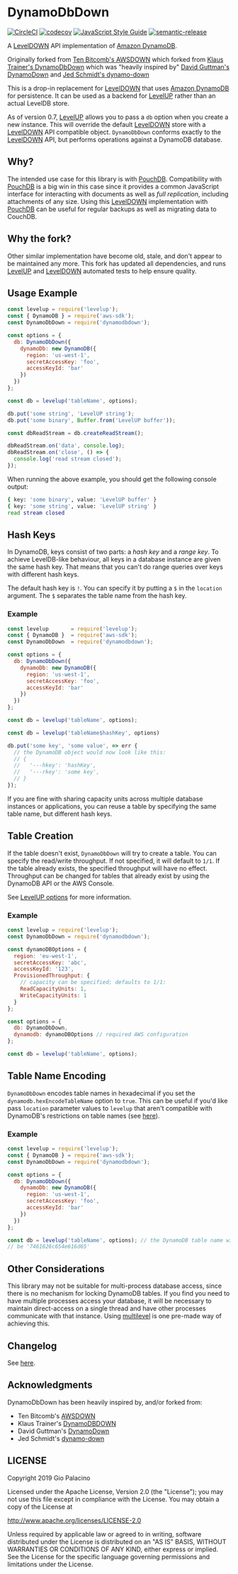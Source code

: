 # DynamoDbDown

[![CircleCI](https://circleci.com/gh/GioCirque/DynamoDbDown.svg?style=shield)](https://circleci.com/gh/GioCirque/DynamoDbDown) [![codecov](https://codecov.io/gh/GioCirque/DynamoDbDown/branch/master/graph/badge.svg)](https://codecov.io/gh/GioCirque/DynamoDbDown) [![JavaScript Style Guide](https://img.shields.io/badge/code_style-standard-brightgreen.svg)](https://standardjs.com) [![semantic-release](https://img.shields.io/badge/%20%20%F0%9F%93%A6%F0%9F%9A%80-semantic--release-e10079.svg)](https://github.com/semantic-release/semantic-release)

A [LevelDOWN](https://github.com/level/leveldown) API implementation of [Amazon DynamoDB](https://aws.amazon.com/dynamodb/).

Originally forked from [Ten Bitcomb's AWSDOWN](https://github.com/Ravenstine/awsdown) which forked from [Klaus Trainer's DynamoDbDown](https://github.com/KlausTrainer/dynamodbdown) which was "heavily inspired by" [David Guttman's DynamoDown](https://github.com/davidguttman/dynamodown) and [Jed Schmidt's dynamo-down](https://github.com/jed/dynamo-down)

This is a drop-in replacement for [LevelDOWN](https://github.com/level/leveldown) that uses [Amazon DynamoDB](https://aws.amazon.com/dynamodb/) for persistence. It can be used as a backend for [LevelUP](https://github.com/level/levelup) rather than an actual LevelDB store.

As of version 0.7, [LevelUP](https://github.com/level/levelup) allows you to pass a `db` option when you create a new instance. This will override the default [LevelDOWN](https://github.com/level/leveldown) store with a [LevelDOWN](https://github.com/level/leveldown) API compatible object. `DynamoDbDown` conforms exactly to the [LevelDOWN](https://github.com/level/leveldown) API, but performs operations against a DynamoDB database.

## Why?

The intended use case for this library is with [PouchDB](https://github.com/pouchdb/pouchdb). Compatibility with [PouchDB](https://github.com/pouchdb/pouchdb) is a big win in this case since it provides a common JavaScript interface for interacting with documents as well as _full replication_, including attachments of any size. Using this [LevelDOWN](https://github.com/level/leveldown) implementation with [PouchDB](https://github.com/pouchdb/pouchdb) can be useful for regular backups as well as migrating data to CouchDB.

## Why the fork?

Other similar implementation have become old, stale, and don't appear to be maintained any more. This fork has updated all dependencies, and runs [LevelUP](https://github.com/level/levelup) and [LevelDOWN](https://github.com/level/leveldown) automated tests to help ensure quality.

## Usage Example

```js
const levelup = require('levelup');
const { DynamoDB } = require('aws-sdk');
const DynamoDbDown = require('dynamodbdown');

const options = {
  db: DynamoDbDown({
    dynamoDb: new DynamoDB({
      region: 'us-west-1',
      secretAccessKey: 'foo',
      accessKeyId: 'bar'
    })
  })
};

const db = levelup('tableName', options);

db.put('some string', 'LevelUP string');
db.put('some binary', Buffer.from('LevelUP buffer'));

const dbReadStream = db.createReadStream();

dbReadStream.on('data', console.log);
dbReadStream.on('close', () => {
  console.log('read stream closed');
});
```

When running the above example, you should get the following console output:

```sh
{ key: 'some binary', value: 'LevelUP buffer' }
{ key: 'some string', value: 'LevelUP string' }
read stream closed
```

## Hash Keys

In DynamoDB, keys consist of two parts: a _hash key_ and a _range key_. To achieve LevelDB-like behaviour, all keys in a database instance are given the same hash key. That means that you can't do range queries over keys with different hash keys.

The default hash key is `!`. You can specify it by putting a `$` in the `location` argument. The `$` separates the table name from the hash key.

### Example

```js
const levelup       = require('levelup');
const { DynamoDB }  = require('aws-sdk');
const DynamoDbDown  = require('dynamodbdown');

const options = {
  db: DynamoDbDown({
    dynamoDb: new DynamoDB({
      region: 'us-west-1',
      secretAccessKey: 'foo',
      accessKeyId: 'bar'
    })
  })
};

const db = levelup('tableName', options);

const db = levelup('tableName$hashKey', options)

db.put('some key', 'some value', => err {
  // the DynamoDB object would now look like this:
  // {
  //   '---hkey': 'hashKey',
  //   '---rkey': 'some key',
  // }
});
```

If you are fine with sharing capacity units across multiple database instances or applications, you can reuse a table by specifying the same table name, but different hash keys.

## Table Creation

If the table doesn't exist, `DynamoDbDown` will try to create a table. You can specify the read/write throughput. If not specified, it will default to `1/1`. If the table already exists, the specified throughput will have no effect. Throughput can be changed for tables that already exist by using the DynamoDB API or the AWS Console.

See [LevelUP options](https://github.com/level/levelup#options) for more information.

### Example

```js
const levelup = require('levelup');
const DynamoDbDown = require('dynamodbdown');

const dynamoDBOptions = {
  region: 'eu-west-1',
  secretAccessKey: 'abc',
  accessKeyId: '123',
  ProvisionedThroughput: {
    // capacity can be specified; defaults to 1/1:
    ReadCapacityUnits: 1,
    WriteCapacityUnits: 1
  }
};

const options = {
  db: DynamoDbDown,
  dynamodb: dynamoDBOptions // required AWS configuration
};

const db = levelup('tableName', options);
```

## Table Name Encoding

`DynamoDbDown` encodes table names in hexadecimal if you set the `dynamodb.hexEncodeTableName` option to `true`. This can be useful if you'd like pass `location` parameter values to `levelup` that aren't compatible with DynamoDB's restrictions on table names (see [here](docs.aws.amazon.com/amazondynamodb/latest/APIReference/API_CreateTable.html)).

### Example

```js
const levelup = require('levelup');
const { DynamoDB } = require('aws-sdk');
const DynamoDbDown = require('dynamodbdown');

const options = {
  db: DynamoDbDown({
    dynamoDb: new DynamoDB({
      region: 'us-west-1',
      secretAccessKey: 'foo',
      accessKeyId: 'bar'
    })
  })
};

const db = levelup('tableName', options); // the DynamoDB table name will
// be '7461626c654e616d65'
```

## Other Considerations

This library may not be suitable for multi-process database access, since there is no mechanism for locking DynamoDB tables. If you find you need to have multiple processes access your database, it will be necessary to maintain direct-access on a single thread and have other processes communicate with that instance. Using [multilevel](https://github.com/juliangruber/multilevel) is one pre-made way of achieving this.

## Changelog

See [here](https://github.com/GioCirque/DynamoDbDown/releases).

## Acknowledgments

DynamoDbDown has been heavily inspired by, and/or forked from:

- Ten Bitcomb's [AWSDOWN](https://github.com/Ravenstine/awsdown)
- Klaus Trainer's [DynamoDBDOWN](https://github.com/KlausTrainer/dynamodbdown)
- David Guttman's [DynamoDown](https://github.com/davidguttman/dynamodown)
- Jed Schmidt's [dynamo-down](https://github.com/jed/dynamo-down)

## LICENSE

Copyright 2019 Gio Palacino

Licensed under the Apache License, Version 2.0 (the "License"); you may not use this file except in compliance with the License. You may obtain a copy of the License at

http://www.apache.org/licenses/LICENSE-2.0

Unless required by applicable law or agreed to in writing, software distributed under the License is distributed on an "AS IS" BASIS, WITHOUT WARRANTIES OR CONDITIONS OF ANY KIND, either express or implied. See the License for the specific language governing permissions and limitations under the License.
